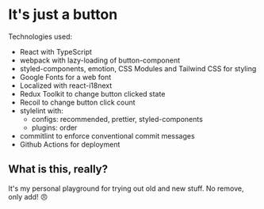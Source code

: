 # It's just a button

Technologies used:

- React with TypeScript
- webpack with lazy-loading of button-component
- styled-components, emotion, CSS Modules and Tailwind CSS for styling
- Google Fonts for a web font
- Localized with react-i18next
- Redux Toolkit to change button clicked state
- Recoil to change button click count
- stylelint with:
  - configs: recommended, prettier, styled-components
  - plugins: order
- commitlint to enforce conventional commit messages
- Github Actions for deployment

## What is this, really?

It's my personal playground for trying out old and new stuff. No remove, only add! 😠
